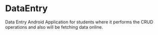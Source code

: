 # DataEntry

Data Entry Android Application for students where it performs the CRUD operations and also will be fetching data online.


